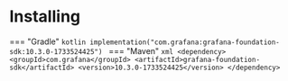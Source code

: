 # Installing

=== "Gradle"
    ```kotlin
    implementation("com.grafana:grafana-foundation-sdk:10.3.0-1733524425")
    ```
=== "Maven"
    ```xml
    <dependency>
        <groupId>com.grafana</groupId>
        <artifactId>grafana-foundation-sdk</artifactId>
        <version>10.3.0-1733524425</version>
    </dependency>
    ```
